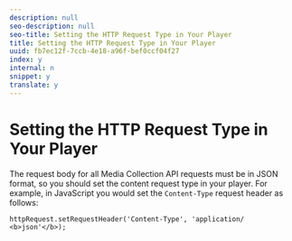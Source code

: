 ```yaml
---
description: null
seo-description: null
seo-title: Setting the HTTP Request Type in Your Player
title: Setting the HTTP Request Type in Your Player
uuid: fb7ec12f-7ccb-4e18-a96f-bef0ccf04f27
index: y
internal: n
snippet: y
translate: y
---
```


# Setting the HTTP Request Type in Your Player

<a id="section_dnm_5by_lcb"></a>

The request body for all Media Collection API requests must be in JSON format, so you should set the content request type in your player. For example, in JavaScript you would set the `Content-Type` request header as follows: 

```
httpRequest.setRequestHeader('Content-Type', 'application/ 
<b>json'</b>); 

```

